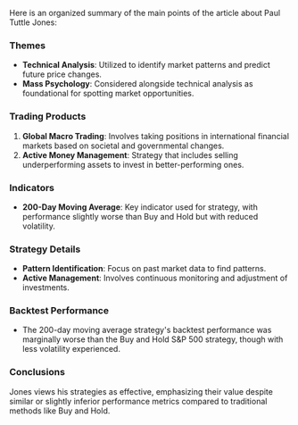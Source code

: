 Here is an organized summary of the main points of the article about Paul Tuttle Jones:

### Themes
- **Technical Analysis**: Utilized to identify market patterns and predict future price changes.
- **Mass Psychology**: Considered alongside technical analysis as foundational for spotting market opportunities.

### Trading Products
1. **Global Macro Trading**: Involves taking positions in international financial markets based on societal and governmental changes.
2. **Active Money Management**: Strategy that includes selling underperforming assets to invest in better-performing ones.

### Indicators
- **200-Day Moving Average**: Key indicator used for strategy, with performance slightly worse than Buy and Hold but with reduced volatility.

### Strategy Details
- **Pattern Identification**: Focus on past market data to find patterns.
- **Active Management**: Involves continuous monitoring and adjustment of investments.

### Backtest Performance
- The 200-day moving average strategy's backtest performance was marginally worse than the Buy and Hold S&P 500 strategy, though with less volatility experienced.

### Conclusions
Jones views his strategies as effective, emphasizing their value despite similar or slightly inferior performance metrics compared to traditional methods like Buy and Hold.
